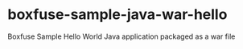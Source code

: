 boxfuse-sample-java-war-hello
=============================

Boxfuse Sample Hello World Java application packaged as a war file

